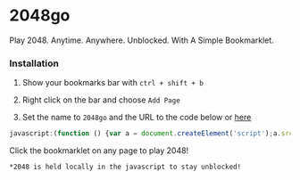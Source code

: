 # 2048go
Play 2048. Anytime. Anywhere. Unblocked. With A Simple Bookmarklet.

### Installation
1. Show your bookmarks bar with `ctrl + shift + b`

2. Right click on the bar and choose `Add Page`

3. Set the name to `2048go` and the URL to the code below or [here](https://github.com/Browncha023/2048go/blob/main/bookmarklet.txt)

```js
javascript:(function () {var a = document.createElement('script');a.src = 'https://cdn.jsdelivr.net/gh/Browncha023/2048go@v2.0.0/script.min.js';document.body.appendChild(a);}())
```

Click the bookmarklet on any page to play 2048!

`*2048 is held locally in the javascript to stay unblocked!`
